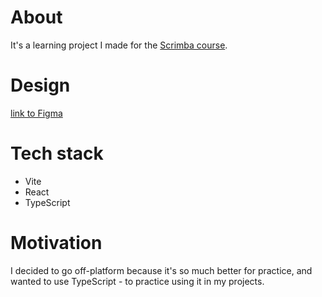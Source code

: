 
# About

It's a learning project I made for the [Scrimba course](https://scrimba.com/learn/learnreact/).

# Design

[link to Figma](https://www.figma.com/file/xA1rJVQOorqMW6xjGdBLcI/ReactFacts?type=design&node-id=0-1&mode=design)

# Tech stack

* Vite
* React
* TypeScript

# Motivation

I decided to go off-platform because it's so much better for practice, and wanted to use TypeScript - to practice using it in my projects.
